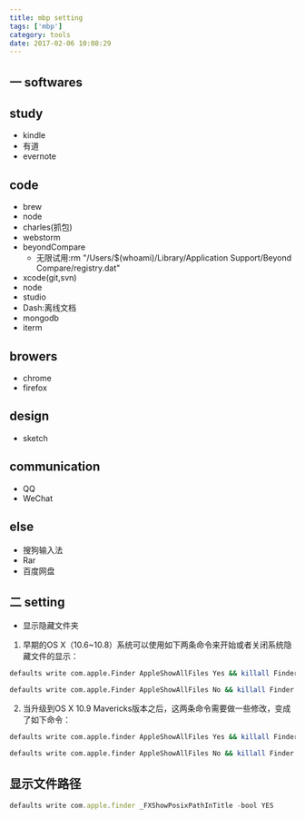 ```yaml
---
title: mbp setting
tags: ['mbp']
category: tools
date: 2017-02-06 10:08:29
---
```


## 一 softwares
## study
* kindle
* 有道
* evernote

## code
* brew
* node
* charles(抓包)
* webstorm
* beyondCompare
    * 无限试用:rm "/Users/$(whoami)/Library/Application Support/Beyond Compare/registry.dat"
* xcode(git,svn)
* node
* studio
* Dash:离线文档
* mongodb
* iterm

## browers
* chrome
* firefox

## design
* sketch


## communication
* QQ
* WeChat

## else
* 搜狗输入法
* Rar
* 百度网盘



## 二 setting
* 显示隐藏文件夹 

1. 早期的OS X（10.6~10.8）系统可以使用如下两条命令来开始或者关闭系统隐藏文件的显示：

```bash
defaults write com.apple.Finder AppleShowAllFiles Yes && killall Finder //显示隐藏文件

defaults write com.apple.Finder AppleShowAllFiles No && killall Finder //不显示隐藏文件
```


2. 当升级到OS X 10.9 Mavericks版本之后，这两条命令需要做一些修改，变成了如下命令：

```bash
defaults write com.apple.finder AppleShowAllFiles Yes && killall Finder //显示隐藏文件

defaults write com.apple.finder AppleShowAllFiles No && killall Finder //不显示隐藏文件
```


## 显示文件路径

```javascript
defaults write com.apple.finder _FXShowPosixPathInTitle -bool YES
```

